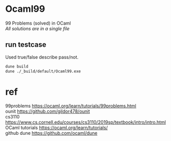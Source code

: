 # Ocaml99
99 Problems (solved) in OCaml           
*All solutions are in a single file*

## run testcase
Used true/false describe pass/not. 
```bash
dune build
dune ./_build/default/Ocaml99.exe  
```

# ref
99problems https://ocaml.org/learn/tutorials/99problems.html    
ounit https://github.com/gildor478/ounit            
cs3110 https://www.cs.cornell.edu/courses/cs3110/2019sp/textbook/intro/intro.html   
OCaml tutorials https://ocaml.org/learn/tutorials/  
github dune https://github.com/ocaml/dune   
